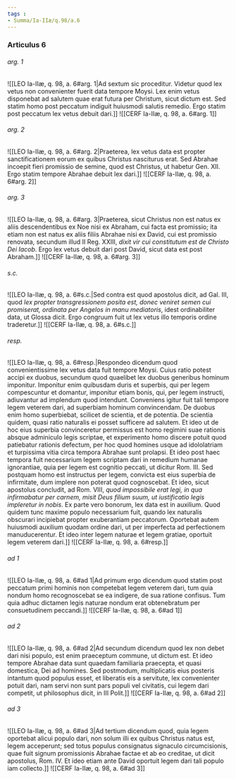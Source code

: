 ```yaml
---
tags : 
- Summa/Ia-IIæ/q.98/a.6
---
```


### Articulus 6

###### arg. 1
![[LEO Ia-IIæ, q. 98, a. 6#arg. 1|Ad sextum sic proceditur. Videtur quod lex vetus non convenienter fuerit data tempore Moysi. Lex enim vetus disponebat ad salutem quae erat futura per Christum, sicut dictum est. Sed statim homo post peccatum indiguit huiusmodi salutis remedio. Ergo statim post peccatum lex vetus debuit dari.]]
![[CERF Ia-IIæ, q. 98, a. 6#arg. 1]]

###### arg. 2
![[LEO Ia-IIæ, q. 98, a. 6#arg. 2|Praeterea, lex vetus data est propter sanctificationem eorum ex quibus Christus nasciturus erat. Sed Abrahae incoepit fieri promissio de semine, quod est Christus, ut habetur Gen. XII. Ergo statim tempore Abrahae debuit lex dari.]]
![[CERF Ia-IIæ, q. 98, a. 6#arg. 2]]

###### arg. 3
![[LEO Ia-IIæ, q. 98, a. 6#arg. 3|Praeterea, sicut Christus non est natus ex aliis descendentibus ex Noe nisi ex Abraham, cui facta est promissio; ita etiam non est natus ex aliis filiis Abrahae nisi ex David, cui est promissio renovata, secundum illud II Reg. XXIII, *dixit vir cui constitutum est de Christo Dei Iacob*. Ergo lex vetus debuit dari post David, sicut data est post Abraham.]]
![[CERF Ia-IIæ, q. 98, a. 6#arg. 3]]

###### s.c.
![[LEO Ia-IIæ, q. 98, a. 6#s.c.|Sed contra est quod apostolus dicit, ad Gal. III, quod *lex propter transgressionem posita est, donec veniret semen cui promiserat, ordinata per Angelos in manu mediatoris*, idest ordinabiliter data, ut Glossa dicit. Ergo congruum fuit ut lex vetus illo temporis ordine traderetur.]]
![[CERF Ia-IIæ, q. 98, a. 6#s.c.]]

###### resp.
![[LEO Ia-IIæ, q. 98, a. 6#resp.|Respondeo dicendum quod convenientissime lex vetus data fuit tempore Moysi. Cuius ratio potest accipi ex duobus, secundum quod quaelibet lex duobus generibus hominum imponitur. Imponitur enim quibusdam duris et superbis, qui per legem compescuntur et domantur, imponitur etiam bonis, qui, per legem instructi, adiuvantur ad implendum quod intendunt. Conveniens igitur fuit tali tempore legem veterem dari, ad superbiam hominum convincendam. De duobus enim homo superbiebat, scilicet de scientia, et de potentia. De scientia quidem, quasi ratio naturalis ei posset sufficere ad salutem. Et ideo ut de hoc eius superbia convinceretur permissus est homo regimini suae rationis absque adminiculo legis scriptae, et experimento homo discere potuit quod patiebatur rationis defectum, per hoc quod homines usque ad idololatriam et turpissima vitia circa tempora Abrahae sunt prolapsi. Et ideo post haec tempora fuit necessarium legem scriptam dari in remedium humanae ignorantiae, quia per legem est cognitio peccati, ut dicitur Rom. III. Sed postquam homo est instructus per legem, convicta est eius superbia de infirmitate, dum implere non poterat quod cognoscebat. Et ideo, sicut apostolus concludit, ad Rom. VIII, *quod impossibile erat legi, in qua infirmabatur per carnem, misit Deus filium suum, ut iustificatio legis impleretur in nobis*. Ex parte vero bonorum, lex data est in auxilium. Quod quidem tunc maxime populo necessarium fuit, quando lex naturalis obscurari incipiebat propter exuberantiam peccatorum. Oportebat autem huiusmodi auxilium quodam ordine dari, ut per imperfecta ad perfectionem manuducerentur. Et ideo inter legem naturae et legem gratiae, oportuit legem veterem dari.]]
![[CERF Ia-IIæ, q. 98, a. 6#resp.]]

###### ad 1
![[LEO Ia-IIæ, q. 98, a. 6#ad 1|Ad primum ergo dicendum quod statim post peccatum primi hominis non competebat legem veterem dari, tum quia nondum homo recognoscebat se ea indigere, de sua ratione confisus. Tum quia adhuc dictamen legis naturae nondum erat obtenebratum per consuetudinem peccandi.]]
![[CERF Ia-IIæ, q. 98, a. 6#ad 1]]

###### ad 2
![[LEO Ia-IIæ, q. 98, a. 6#ad 2|Ad secundum dicendum quod lex non debet dari nisi populo, est enim praeceptum commune, ut dictum est. Et ideo tempore Abrahae data sunt quaedam familiaria praecepta, et quasi domestica, Dei ad homines. Sed postmodum, multiplicatis eius posteris intantum quod populus esset, et liberatis eis a servitute, lex convenienter potuit dari, nam servi non sunt pars populi vel civitatis, cui legem dari competit, ut philosophus dicit, in III Polit.]]
![[CERF Ia-IIæ, q. 98, a. 6#ad 2]]

###### ad 3
![[LEO Ia-IIæ, q. 98, a. 6#ad 3|Ad tertium dicendum quod, quia legem oportebat alicui populo dari, non solum illi ex quibus Christus natus est, legem acceperunt; sed totus populus consignatus signaculo circumcisionis, quae fuit signum promissionis Abrahae factae et ab eo creditae, ut dicit apostolus, Rom. IV. Et ideo etiam ante David oportuit legem dari tali populo iam collecto.]]
![[CERF Ia-IIæ, q. 98, a. 6#ad 3]]

